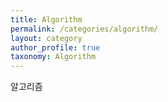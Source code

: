 ```yaml
---
title: Algorithm
permalink: /categories/algorithm/
layout: category
author_profile: true
taxonomy: Algorithm
---
```


알고리즘